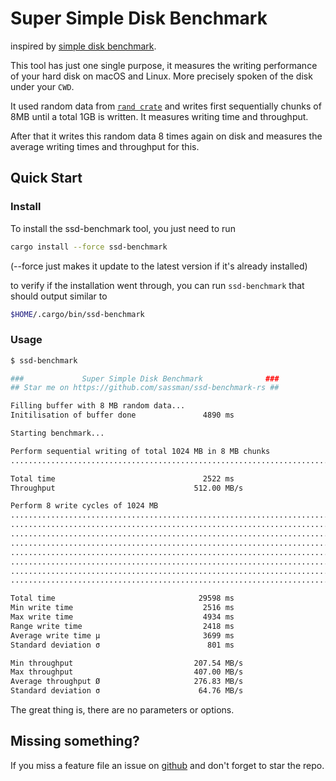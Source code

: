 # Super Simple Disk Benchmark

inspired by [simple disk benchmark][1].

This tool has just one single purpose, it measures the writing performance of your hard disk on macOS and Linux. More precisely spoken of the disk under your `CWD`.

It used random data from [`rand crate`][3] and writes first sequentially chunks of 8MB until a total 1GB is written. It measures writing time and throughput.

After that it writes this random data 8 times again on disk and measures the average writing times and throughput for this.

## Quick Start

### Install

To install the ssd-benchmark tool, you just need to run

```bash
cargo install --force ssd-benchmark
```

(--force just makes it update to the latest version if it's already installed)

to verify if the installation went through, you can run `ssd-benchmark` that should output similar to

```sh
$HOME/.cargo/bin/ssd-benchmark
```

### Usage

```sh
$ ssd-benchmark

###             Super Simple Disk Benchmark              ###
## Star me on https://github.com/sassman/ssd-benchmark-rs ##

Filling buffer with 8 MB random data...
Initilisation of buffer done               4890 ms

Starting benchmark...

Perform sequential writing of total 1024 MB in 8 MB chunks
................................................................................................................................

Total time                                 2522 ms
Throughput                               512.00 MB/s

Perform 8 write cycles of 1024 MB
................................................................................................................................
................................................................................................................................
................................................................................................................................
................................................................................................................................
................................................................................................................................
................................................................................................................................
................................................................................................................................
................................................................................................................................

Total time                                29598 ms
Min write time                             2516 ms
Max write time                             4934 ms
Range write time                           2418 ms
Average write time μ                       3699 ms
Standard deviation σ                        801 ms

Min throughput                           207.54 MB/s
Max throughput                           407.00 MB/s
Average throughput Ø                     276.83 MB/s
Standard deviation σ                      64.76 MB/s
```

The great thing is, there are no parameters or options.

## Missing something?

If you miss a feature file an issue on [github][2] and don't forget to star the repo.

[1]: http://www.geschke-online.de/sdb/
[2]: https://github.com/sassman/ssd-benchmark-rs/issues
[3]: https://crates.io/crates/rand